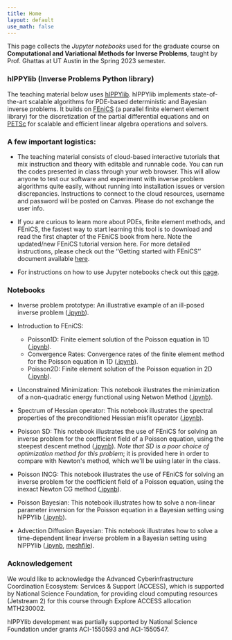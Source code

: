 ```yaml
---
title: Home
layout: default
use_math: false
---
```


This page collects the *Jupyter notebooks* used for the graduate course on **Computational and Variational Methods for Inverse Problems**, taught by Prof. Ghattas at UT Austin in the Spring 2023 semester.

### hIPPYlib (Inverse Problems Python library)

The teaching material below uses [hIPPYlib](https://hippylib.github.io). hIPPYlib implements state-of-the-art scalable algorithms for PDE-based deterministic and Bayesian inverse problems.
It builds on [FEniCS](https://fenicsproject.org) (a parallel finite element element library) for the discretization of the partial differential equations and on [PETSc](https://www.mcs.anl.gov/petsc/)
for scalable and efficient linear algebra operations and solvers.

### A few important logistics:

- The teaching material consists of cloud-based interactive tutorials that mix instruction and theory with editable and runnable code. You can run the codes presented in class through your web browser. This will allow anyone to test our software and experiment with inverse problem algorithms quite easily, without running into installation issues or version discrepancies. Instructions to connect to the cloud resources, username and password will be posted on Canvas. Please do not exchange the user info.

- If you are curious to learn more about PDEs, finite element methods, and FEniCS, the fastest way to start learning this tool is to download and read the first chapter of the FEniCS book from here. Note the updated/new FEniCS tutorial version here. For more detailed instructions, please check out the ‘‘Getting started with FEniCS’’ document available [here](files/fenics_getting_started.pdf).

- For instructions on how to use Jupyter notebooks check out this [page](https://jupyter.readthedocs.io/en/latest/running.html#running).

### Notebooks

- Inverse problem prototype: An illustrative example of an ill-posed inverse problem ([.ipynb](01_InverseProblemPrototype/inverseProblemPrototype.ipynb)).

- Introduction to FEniCS:
	- Poisson1D: Finite element solution of the Poisson equation in 1D ([.ipynb](02_IntroToFenics/Poisson1D.ipynb)).
	- Convergence Rates: Convergence rates of the finite element method for the Poisson equation in 1D ([.ipynb](02_IntroToFenics/ConvergenceRates.ipynb)).
	- Poisson2D: Finite element solution of the Poisson equation in 2D ([.ipynb](02_IntroToFenics/Poisson2D.ipynb)).


- Unconstrained Minimization: This notebook illustrates the  minimization of a non-quadratic energy functional using Netwon Method ([.ipynb](03_UnconstrainedMinimization/UnconstrainedMinimization.ipynb)).

- Spectrum of Hessian operator: This notebook illustrates the spectral properties of the preconditioned Hessian misfit operator ([.ipynb](04_HessianSpectrum/HessianSpectrum.ipynb)).

- Poisson SD: This notebook illustrates the use of FEniCS for solving an inverse problem for the coefficient field of a Poisson equation, using the steepest descent method  ([.ipynb](05_Poisson_SD/Poisson_SD.ipynb)). *Note that SD is a poor choice of optimization method for this problem*; it is provided here in order to compare with Newton's method, which we'll be using later in the class.

- Poisson INCG: This notebook illustrates the use of FEniCS for solving an inverse problem for the coefficient field of a Poisson equation, using the inexact Newton CG method  ([.ipynb](06_Poisson_INCG/Poisson_INCG.ipynb)).

- Poisson Bayesian: This notebook illustrates how to solve a non-linear parameter inversion for the Poisson equation in a Bayesian setting using hIPPYlib ([.ipynb](07_PoissonBayesian/PoissonBayesian.ipynb)).

- Advection Diffusion Bayesian: This notebook illustrates how to solve a time-dependent linear inverse problem in a Bayesian setting using hIPPYlib ([.ipynb](08_AddDiffBayesian/AddDiffBayesian.ipynb), [meshfile](08_AddDiffBayesian/ad_20.xml)).


### Acknowledgement

We would like to acknowledge the Advanced Cyberinfrastructure Coordination Ecosystem: Services & Support (ACCESS), which is supported by National Science Foundation, for providing cloud computing resources (Jetstream 2) for this course through Explore ACCESS allocation MTH230002.

hIPPYlib development was partially supported by National Science Foundation under grants ACI-1550593 and ACI-1550547.
